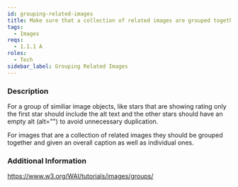 ```yaml
---
id: grouping-related-images
title: Make sure that a collection of related images are grouped together in an appropriate way
tags:
  - Images
reqs:
  - 1.1.1 A
roles:
  - Tech
sidebar_label: Grouping Related Images
---
```


### Description

For a group of similiar image objects, like stars that are showing rating only the first star should include the alt text and the other stars should have an empty alt (alt="") to avoid unnecessary duplication.

For images that are a collection of related images they should be grouped together and given an overall caption as well as individual ones.

### Additional Information

https://www.w3.org/WAI/tutorials/images/groups/
